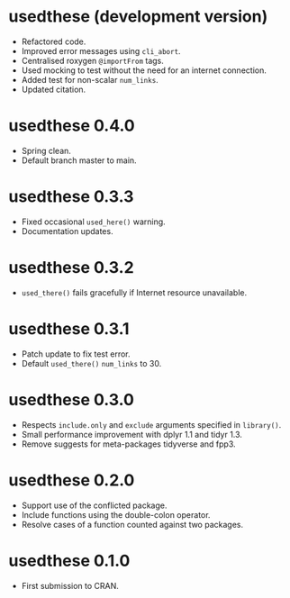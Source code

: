 # usedthese (development version)

* Refactored code.
* Improved error messages using `cli_abort`.
* Centralised roxygen `@importFrom` tags.
* Used mocking to test without the need for an internet connection.
* Added test for non-scalar `num_links`.
* Updated citation.

# usedthese 0.4.0

* Spring clean.
* Default branch master to main.

# usedthese 0.3.3

* Fixed occasional `used_here()` warning.
* Documentation updates.

# usedthese 0.3.2

* `used_there()` fails gracefully if Internet resource unavailable.

# usedthese 0.3.1

* Patch update to fix test error.
* Default `used_there()` `num_links` to 30.

# usedthese 0.3.0

* Respects `include.only` and `exclude` arguments specified in `library()`.
* Small performance improvement with dplyr 1.1 and tidyr 1.3.
* Remove suggests for meta-packages tidyverse and fpp3.

# usedthese 0.2.0

* Support use of the conflicted package.
* Include functions using the double-colon operator.
* Resolve cases of a function counted against two packages.

# usedthese 0.1.0

* First submission to CRAN.

